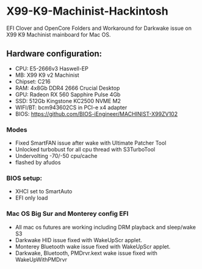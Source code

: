 # X99-K9-Machinist-Hackintosh
EFI Clover and OpenCore Folders and Workaround for Darkwake issue on X99 K9 Machinist mainboard for Mac OS. 

## Hardware configuration:
* CPU: E5-2666v3 Haswell-EP
* MB: X99 K9 v2 Machinist
* Chipset: C216
* RAM: 4x8Gb DDR4 2666 Crucial Desktop
* GPU: Radeon RX 560 Sapphire Pulse 4Gb
* SSD: 512Gb Kingstone KC2500 NVME M2
* WIFI/BT: bcm943602CS in PCI-e x4 adapter
* BIOS: https://github.com/BIOS-iEngineer/MACHINIST-X99ZV102

### Modes

* Fixed SmartFAN issue after wake with Ultimate Patcher Tool
* Unlocked turbobust for all cpu thread with S3TurboTool
* Undervolting -70/-50 cpu/cache
* flashed by afudos

### BIOS setup: 

* XHCI set to SmartAuto
* EFI only load

### Mac OS Big Sur and Monterey config EFI

* All mac os futures are working including DRM playback and sleep/wake S3
* Darkwake HID issue fixed with WakeUpScr applet. 
* Monterey Bluetooth wake issue fixed with WakeUpScr applet.
* Darkwake, Bluetooth, PMDrvr.kext wake issue fixed with WakeUpWithPMDrvr
